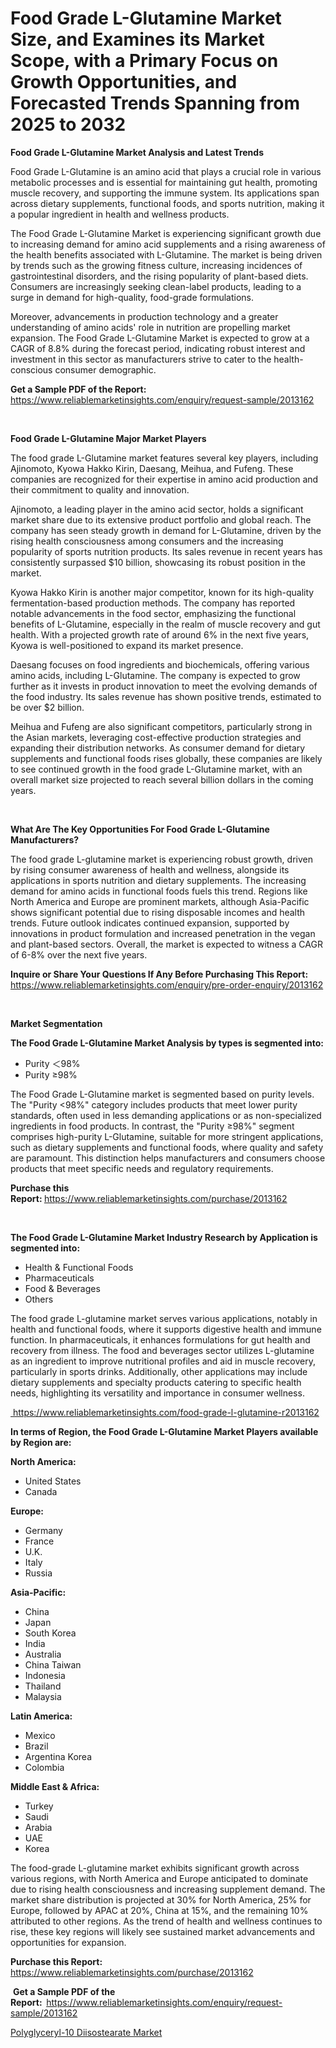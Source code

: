 <p><h1>Food Grade L-Glutamine Market Size, and Examines its Market Scope, with a Primary Focus on Growth Opportunities, and Forecasted Trends Spanning from 2025 to 2032</h1></p><p><strong>Food Grade L-Glutamine Market Analysis and Latest Trends</strong></p>
<p><p>Food Grade L-Glutamine is an amino acid that plays a crucial role in various metabolic processes and is essential for maintaining gut health, promoting muscle recovery, and supporting the immune system. Its applications span across dietary supplements, functional foods, and sports nutrition, making it a popular ingredient in health and wellness products.</p><p>The Food Grade L-Glutamine Market is experiencing significant growth due to increasing demand for amino acid supplements and a rising awareness of the health benefits associated with L-Glutamine. The market is being driven by trends such as the growing fitness culture, increasing incidences of gastrointestinal disorders, and the rising popularity of plant-based diets. Consumers are increasingly seeking clean-label products, leading to a surge in demand for high-quality, food-grade formulations.</p><p>Moreover, advancements in production technology and a greater understanding of amino acids' role in nutrition are propelling market expansion. The Food Grade L-Glutamine Market is expected to grow at a CAGR of 8.8% during the forecast period, indicating robust interest and investment in this sector as manufacturers strive to cater to the health-conscious consumer demographic.</p></p>
<p><strong>Get a Sample PDF of the Report:&nbsp;</strong> <a href="https://www.reliablemarketinsights.com/enquiry/request-sample/2013162?utm_campaign=3036&utm_medium=2&utm_source=Github&utm_content=ia&utm_term=03042025&utm_id=food-grade-l-glutamine">https://www.reliablemarketinsights.com/enquiry/request-sample/2013162</a></p>
<p>&nbsp;</p>
<p><strong>Food Grade L-Glutamine Major Market Players</strong></p>
<p><p>The food grade L-Glutamine market features several key players, including Ajinomoto, Kyowa Hakko Kirin, Daesang, Meihua, and Fufeng. These companies are recognized for their expertise in amino acid production and their commitment to quality and innovation.</p><p>Ajinomoto, a leading player in the amino acid sector, holds a significant market share due to its extensive product portfolio and global reach. The company has seen steady growth in demand for L-Glutamine, driven by the rising health consciousness among consumers and the increasing popularity of sports nutrition products. Its sales revenue in recent years has consistently surpassed $10 billion, showcasing its robust position in the market.</p><p>Kyowa Hakko Kirin is another major competitor, known for its high-quality fermentation-based production methods. The company has reported notable advancements in the food sector, emphasizing the functional benefits of L-Glutamine, especially in the realm of muscle recovery and gut health. With a projected growth rate of around 6% in the next five years, Kyowa is well-positioned to expand its market presence.</p><p>Daesang focuses on food ingredients and biochemicals, offering various amino acids, including L-Glutamine. The company is expected to grow further as it invests in product innovation to meet the evolving demands of the food industry. Its sales revenue has shown positive trends, estimated to be over $2 billion.</p><p>Meihua and Fufeng are also significant competitors, particularly strong in the Asian markets, leveraging cost-effective production strategies and expanding their distribution networks. As consumer demand for dietary supplements and functional foods rises globally, these companies are likely to see continued growth in the food grade L-Glutamine market, with an overall market size projected to reach several billion dollars in the coming years.</p></p>
<p>&nbsp;</p>
<p><strong>What Are The Key Opportunities For Food Grade L-Glutamine Manufacturers?</strong></p>
<p><p>The food grade L-glutamine market is experiencing robust growth, driven by rising consumer awareness of health and wellness, alongside its applications in sports nutrition and dietary supplements. The increasing demand for amino acids in functional foods fuels this trend. Regions like North America and Europe are prominent markets, although Asia-Pacific shows significant potential due to rising disposable incomes and health trends. Future outlook indicates continued expansion, supported by innovations in product formulation and increased penetration in the vegan and plant-based sectors. Overall, the market is expected to witness a CAGR of 6-8% over the next five years.</p></p>
<p><strong>Inquire or Share Your Questions If Any Before Purchasing This Report:</strong> <a href="https://www.reliablemarketinsights.com/enquiry/pre-order-enquiry/2013162?utm_campaign=3036&utm_medium=2&utm_source=Github&utm_content=ia&utm_term=03042025&utm_id=food-grade-l-glutamine">https://www.reliablemarketinsights.com/enquiry/pre-order-enquiry/2013162</a></p>
<p>&nbsp;</p>
<p><strong>Market Segmentation</strong></p>
<p><strong>The Food Grade L-Glutamine Market Analysis by types is segmented into:</strong></p>
<p><ul><li>Purity ＜98%</li><li>Purity ≥98%</li></ul></p>
<p><p>The Food Grade L-Glutamine market is segmented based on purity levels. The "Purity <98%" category includes products that meet lower purity standards, often used in less demanding applications or as non-specialized ingredients in food products. In contrast, the "Purity ≥98%" segment comprises high-purity L-Glutamine, suitable for more stringent applications, such as dietary supplements and functional foods, where quality and safety are paramount. This distinction helps manufacturers and consumers choose products that meet specific needs and regulatory requirements.</p></p>
<p><strong>Purchase this Report:&nbsp;</strong><a href="https://www.reliablemarketinsights.com/purchase/2013162?utm_campaign=3036&utm_medium=2&utm_source=Github&utm_content=ia&utm_term=03042025&utm_id=food-grade-l-glutamine">https://www.reliablemarketinsights.com/purchase/2013162</a></p>
<p>&nbsp;</p>
<p><strong>The Food Grade L-Glutamine Market Industry Research by Application is segmented into:</strong></p>
<p><ul><li>Health & Functional Foods</li><li>Pharmaceuticals</li><li>Food & Beverages</li><li>Others</li></ul></p>
<p><p>The food grade L-glutamine market serves various applications, notably in health and functional foods, where it supports digestive health and immune function. In pharmaceuticals, it enhances formulations for gut health and recovery from illness. The food and beverages sector utilizes L-glutamine as an ingredient to improve nutritional profiles and aid in muscle recovery, particularly in sports drinks. Additionally, other applications may include dietary supplements and specialty products catering to specific health needs, highlighting its versatility and importance in consumer wellness.</p></p>
<p><a href="https://www.reliablemarketinsights.com/food-grade-l-glutamine-r2013162?utm_campaign=3036&utm_medium=2&utm_source=Github&utm_content=ia&utm_term=03042025&utm_id=food-grade-l-glutamine">&nbsp;https://www.reliablemarketinsights.com/food-grade-l-glutamine-r2013162</a></p>
<p><strong>In terms of Region, the Food Grade L-Glutamine Market Players available by Region are:</strong></p>
<p>
    <p> <strong> North America: </strong>
        <ul>
            <li>United States</li>
            <li>Canada</li>
        </ul>
        </p> 
    <p> <strong> Europe: </strong>
        <ul>
            <li>Germany</li>
            <li>France</li>
            <li>U.K.</li>
            <li>Italy</li>
            <li>Russia</li>
        </ul>
        </p> 
    <p> <strong> Asia-Pacific: </strong>
        <ul>
            <li>China</li>
            <li>Japan</li>
            <li>South Korea</li>
            <li>India</li>
            <li>Australia</li>
            <li>China Taiwan</li>
            <li>Indonesia</li>
            <li>Thailand</li>
            <li>Malaysia</li>
        </ul>
        </p> 
    <p> <strong> Latin America: </strong>
        <ul>
            <li>Mexico</li>
            <li>Brazil</li>
            <li>Argentina Korea</li>
            <li>Colombia</li>
        </ul>
        </p> 
    <p> <strong> Middle East & Africa: </strong>
        <ul>
            <li>Turkey</li>
            <li>Saudi</li>
            <li>Arabia</li>
            <li>UAE</li>
            <li>Korea</li>
        </ul>
    </p>
    </p>
<p><p>The food-grade L-glutamine market exhibits significant growth across various regions, with North America and Europe anticipated to dominate due to rising health consciousness and increasing supplement demand. The market share distribution is projected at 30% for North America, 25% for Europe, followed by APAC at 20%, China at 15%, and the remaining 10% attributed to other regions. As the trend of health and wellness continues to rise, these key regions will likely see sustained market advancements and opportunities for expansion.</p></p>
<p><strong>Purchase this Report: </strong><a href="https://www.reliablemarketinsights.com/purchase/2013162?utm_campaign=3036&utm_medium=2&utm_source=Github&utm_content=ia&utm_term=03042025&utm_id=food-grade-l-glutamine">https://www.reliablemarketinsights.com/purchase/2013162</a></p>
<p>&nbsp;<strong>Get a Sample PDF of the Report:&nbsp;&nbsp;</strong><a href="https://www.reliablemarketinsights.com/enquiry/request-sample/2013162?utm_campaign=3036&utm_medium=2&utm_source=Github&utm_content=ia&utm_term=03042025&utm_id=food-grade-l-glutamine">https://www.reliablemarketinsights.com/enquiry/request-sample/2013162</a></p>
<p><strong></strong></p>
<p><p><a href="https://github.com/micbotam/Market-Research-Report-List-1/blob/main/polyglyceryl-10-diisostearate-market.md?utm_campaign=3036&utm_medium=2&utm_source=Github&utm_content=ia&utm_term=03042025&utm_id=food-grade-l-glutamine">Polyglyceryl-10 Diisostearate Market</a></p></p>